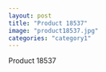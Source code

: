 ```yaml
---
layout: post
title: "Product 18537"
image: "product18537.jpg"
categories: "category1"
---
```

Product 18537
